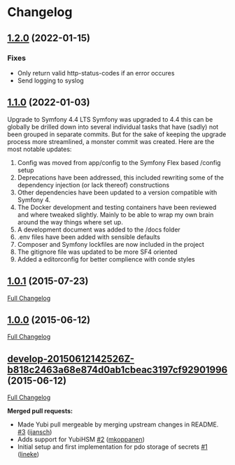 # Changelog

## [1.2.0](https://github.com/SURFnet/oath-service-php/tree/1.2.0) (2022-01-15)

### Fixes

- Only return valid http-status-codes if an error occures
- Send logging to syslog

## [1.1.0](https://github.com/SURFnet/oath-service-php/tree/1.1.0) (2022-01-03)

Upgrade to Symfony 4.4 LTS
Symfony was upgraded to 4.4 this can be globally be drilled down into
several individual tasks that have (sadly) not been grouped in separate
commits. But for the sake of keeping the upgrade process more
streamlined, a monster commit was created. Here are the most notable
updates:

1. Config was moved from app/config to the Symfony Flex based /config setup
2. Deprecations have been addressed, this included rewriting some of the
   dependency injection (or lack thereof) constructions
3. Other dependencies have been updated to a version compatible with
   Symfony 4.
4. The Docker development and testing containers have been reviewed and
   where tweaked slightly. Mainly to be able to wrap my own brain around
   the way things where set up.
5. A development document was added to the /docs folder
6. .env files have been added with sensible defaults
7. Composer and Symfony lockfiles are now included in the project
8. The gitignore file was updated to be more SF4 oriented
9. Added a editorconfig for better complience with conde styles

## [1.0.1](https://github.com/SURFnet/oath-service-php/tree/1.0.1) (2015-07-23)

[Full Changelog](https://github.com/SURFnet/oath-service-php/compare/1.0.0-20150612142526Z-b818c2463a68e874d0ab1cbeac3197cf92901996...1.0.1)

## [1.0.0](https://github.com/SURFnet/oath-service-php/tree/1.0.0) (2015-06-12)

[Full Changelog](https://github.com/SURFnet/oath-service-php/compare/develop-20150612142526Z-b818c2463a68e874d0ab1cbeac3197cf92901996...1.0.0)

## [develop-20150612142526Z-b818c2463a68e874d0ab1cbeac3197cf92901996](https://github.com/SURFnet/oath-service-php/tree/develop-20150612142526Z-b818c2463a68e874d0ab1cbeac3197cf92901996) (2015-06-12)

[Full Changelog](https://github.com/SURFnet/oath-service-php/compare/de8de2d39301dd2aef9a67c337e32086f0a01273...develop-20150612142526Z-b818c2463a68e874d0ab1cbeac3197cf92901996)

**Merged pull requests:**

- Made Yubi pull mergeable by merging upstream changes in README. [\#3](https://github.com/SURFnet/oath-service-php/pull/3) ([ijansch](https://github.com/ijansch))
- Adds support for YubiHSM [\#2](https://github.com/SURFnet/oath-service-php/pull/2) ([mkoppanen](https://github.com/mkoppanen))
- Initial setup and first implementation for pdo storage of secrets [\#1](https://github.com/SURFnet/oath-service-php/pull/1) ([lineke](https://github.com/lineke))
